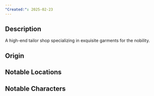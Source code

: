 ```yaml
---
"Created:": 2025-02-23
---
```

## **Description**

A high-end tailor shop specializing in exquisite garments for the nobility.

## **Origin**

## **Notable Locations**

## **Notable Characters**

